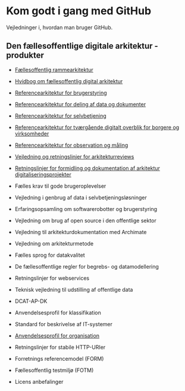 # Kom godt i gang med GitHub

Vejledninger i, hvordan man bruger GitHub.

## Den fællesoffentlige digitale arkitektur - produkter

- [Fællesoffentlig rammearkitektur](https://github.com/Faellesoffentlig-Digital-Arkitektur/Faellesoffentlig-rammearkitektur)

- [Hvidbog om fællesoffentlig digital arkitektur](https://github.com/Faellesoffentlig-Digital-Arkitektur/Hvidbog-om-faellesoffentlig-digital-arkitektur)

- [Referencearkitektur for brugerstyring](https://github.com/Faellesoffentlig-Digital-Arkitektur/Referencearkitektur-for-brugerstyring)

- [Referencearkitektur for deling af data og dokumenter](https://github.com/Faellesoffentlig-Digital-Arkitektur/Referencearkitektur-for-deling-af-data-og-dokumenter)

- [Referencearkitektur for selvbetjening](https://github.com/Faellesoffentlig-Digital-Arkitektur/Referencearkitektur-for-selvbetjening)

- [Referencearkitektur for tværgående digitalt overblik for borgere og virksomheder](https://github.com/Faellesoffentlig-Digital-Arkitektur/Referencearkitektur-for-tvaergaaende-digitalt-overblik-for-borgere-og-virksomheder)

- [Referencearkitektur for observation og måling](https://github.com/Faellesoffentlig-Digital-Arkitektur/Referencearkitektur-for-observation-og-maaling)

- [Vejledning og retningslinjer for arkitekturreviews](https://github.com/Faellesoffentlig-Digital-Arkitektur/Vejledning-og-retningslinjer-for-arkitekturreviews)

- [Retningslinjer for formidling og dokumentation af arkitektur digitaliseringsprojekter](https://github.com/Faellesoffentlig-Digital-Arkitektur/Retningslinjer-for-formidling-og-dokumentation-af-arkitektur-i-digitaliseringsprojekter)

- Fælles krav til gode brugeroplevelser

- Vejledning i genbrug af data i selvbetjeningsløsninger

- Erfaringsopsamling om softwarerobotter og brugerstyring

- Vejledning om brug af open source i den offentlige sektor

- Vejledning til arkitekturdokumentation med Archimate

- Vejledning om arkitekturmetode

- Fælles sprog for datakvalitet

- De fællesoffentlige regler for begrebs- og datamodellering

- Retningslinjer for webservices

- Teknisk vejledning til udstilling af offentlige data

- DCAT-AP-DK

- Anvendelsesprofil for klassifikation

- Standard for beskrivelse af IT-systemer

- [Anvendelsesprofil for organisation](https://github.com/Faellesoffentlig-Digital-Arkitektur/Anvendelsesprofil-for-organisation)

- Retningslinjer for stabile HTTP-URIer

- Forretnings referencemodel (FORM)

- Fællesoffentlig testmiljø (FOTM)

- Licens anbefalinger
